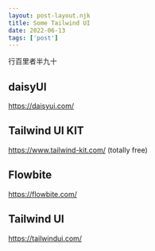```yaml
---
layout: post-layout.njk
title: Some Tailwind UI
date: 2022-06-13
tags: ['post']
---
```

<!-- Excerpt Start -->
行百里者半九十
<!-- Excerpt End -->

## daisyUI
https://daisyui.com/

## Tailwind UI KIT
https://www.tailwind-kit.com/ (totally free)

## Flowbite
https://flowbite.com/

## Tailwind UI
https://tailwindui.com/
